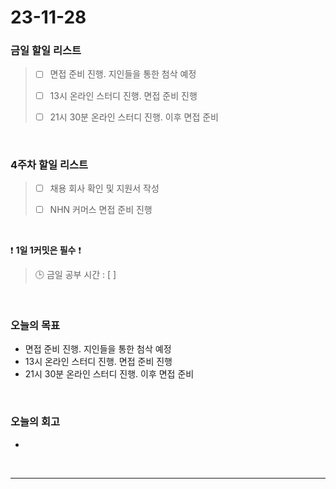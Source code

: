 # 23-11-28
### 금일 할일 리스트
> - [ ]  면접 준비 진행. 지인들을 통한 첨삭 예정
>
> - [ ]  13시 온라인 스터디 진행. 면접 준비 진행
>
> - [ ]  21시 30분 온라인 스터디 진행. 이후 면접 준비



<br/>

### 4주차 할일 리스트  
> - [ ]  채용 회사 확인 및 지원서 작성
>
> - [ ]  NHN 커머스 면접 준비 진행

<br/>

❗ **1일 1커밋은 필수** ❗
> 🕒 금일 공부 시간 : [  ]
  
<br/>

### 오늘의 목표
- 면접 준비 진행. 지인들을 통한 첨삭 예정
- 13시 온라인 스터디 진행. 면접 준비 진행
- 21시 30분 온라인 스터디 진행. 이후 면접 준비

<br>

### 오늘의 회고
- 


<br/>

------------  
